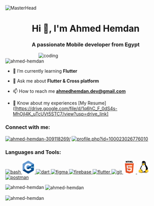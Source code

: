 ![MasterHead](https://www.intelivita.com/wp-content/uploads/2023/03/Flutter-App-Development-Best-Practices.png)
<h1 align="center">Hi 👋, I'm Ahmed Hemdan</h1>
<h3 align="center">A passionate Mobile developer from Egypt</h3>
<img alt="coding" align="right" width="400" src="https://media.tenor.com/YZPnGuPeZv8AAAAd/coding.gif" >
<p align="left"> <img src="https://komarev.com/ghpvc/?username=ahmed-hemdan&label=Profile%20views&color=0e75b6&style=flat" alt="ahmed-hemdan" /> </p>

- 🌱 I’m currently learning **Flutter**

- 💬 Ask me about **Flutter & Cross platform**

- 📫 How to reach me **ahmedhemdan.dev@gmail.com**

- 📄 Know about my experiences [My Resume]([https://drive.google.com/file/d/1q6hC_F_0dS4s-MhOjl4K_uTcUVt5STC7/view?usp=drive_link]

<h3 align="left">Connect with me:</h3>
<p align="left">
<a href="https://linkedin.com/in/ahmed-hemdan-309118269/" target="blank"><img align="center" src="https://raw.githubusercontent.com/rahuldkjain/github-profile-readme-generator/master/src/images/icons/Social/linked-in-alt.svg" alt="ahmed-hemdan-309118269/" height="30" width="40" /></a>
<a href="https://fb.com/profile.php?id=100023026776010" target="blank"><img align="center" src="https://raw.githubusercontent.com/rahuldkjain/github-profile-readme-generator/master/src/images/icons/Social/facebook.svg" alt="profile.php?id=100023026776010" height="30" width="40" /></a>
</p>

<h3 align="left">Languages and Tools:</h3>
<p align="left"> <a href="https://www.gnu.org/software/bash/" target="_blank" rel="noreferrer"> <img src="https://www.vectorlogo.zone/logos/gnu_bash/gnu_bash-icon.svg" alt="bash" width="40" height="40"/> </a> <a href="https://www.w3schools.com/cpp/" target="_blank" rel="noreferrer"> <img src="https://raw.githubusercontent.com/devicons/devicon/master/icons/cplusplus/cplusplus-original.svg" alt="cplusplus" width="40" height="40"/> </a> <a href="https://dart.dev" target="_blank" rel="noreferrer"> <img src="https://www.vectorlogo.zone/logos/dartlang/dartlang-icon.svg" alt="dart" width="40" height="40"/> </a> <a href="https://www.figma.com/" target="_blank" rel="noreferrer"> <img src="https://www.vectorlogo.zone/logos/figma/figma-icon.svg" alt="figma" width="40" height="40"/> </a> <a href="https://firebase.google.com/" target="_blank" rel="noreferrer"> <img src="https://www.vectorlogo.zone/logos/firebase/firebase-icon.svg" alt="firebase" width="40" height="40"/> </a> <a href="https://flutter.dev" target="_blank" rel="noreferrer"> <img src="https://www.vectorlogo.zone/logos/flutterio/flutterio-icon.svg" alt="flutter" width="40" height="40"/> </a> <a href="https://git-scm.com/" target="_blank" rel="noreferrer"> <img src="https://www.vectorlogo.zone/logos/git-scm/git-scm-icon.svg" alt="git" width="40" height="40"/> </a> <a href="https://www.w3.org/html/" target="_blank" rel="noreferrer"> <img src="https://raw.githubusercontent.com/devicons/devicon/master/icons/html5/html5-original-wordmark.svg" alt="html5" width="40" height="40"/> </a> <a href="https://www.linux.org/" target="_blank" rel="noreferrer"> <img src="https://raw.githubusercontent.com/devicons/devicon/master/icons/linux/linux-original.svg" alt="linux" width="40" height="40"/> </a> <a href="https://postman.com" target="_blank" rel="noreferrer"> <img src="https://www.vectorlogo.zone/logos/getpostman/getpostman-icon.svg" alt="postman" width="40" height="40"/> </a> </p>

<p><img align="left" src="https://github-readme-stats.vercel.app/api/top-langs?username=ahmed-hemdan&show_icons=true&locale=en&layout=compact" alt="ahmed-hemdan" /></p>

<p>&nbsp;<img align="center" src="https://github-readme-stats.vercel.app/api?username=ahmed-hemdan&show_icons=true&locale=en" alt="ahmed-hemdan" /></p>

<p><img align="center" src="https://github-readme-streak-stats.herokuapp.com/?user=ahmed-hemdan&" alt="ahmed-hemdan" /></p>
